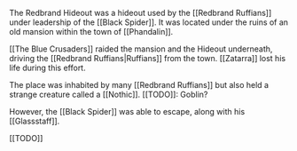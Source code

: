 The Redbrand Hideout was a hideout used by the [[Redbrand Ruffians]] under leadership of the [[Black Spider]]. It was located under the ruins of an old mansion within the town of [[Phandalin]].

[[The Blue Crusaders]] raided the mansion and the Hideout underneath, driving the [[Redbrand Ruffians|Ruffians]] from the town. [[Zatarra]] lost his life during this effort.

The place was inhabited by many [[Redbrand Ruffians]] but also held a strange creature called a [[Nothic]]. [[TODO]]: Goblin?

However, the [[Black Spider]] was able to escape, along with his [[Glassstaff]].

[[TODO]]